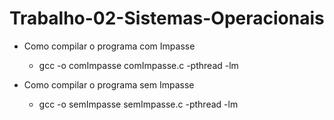 # Trabalho-02-Sistemas-Operacionais


+ Como compilar o programa com Impasse

  - gcc -o comImpasse  comImpasse.c -pthread -lm



+ Como compilar o programa sem Impasse

  - gcc -o semImpasse  semImpasse.c -pthread -lm

